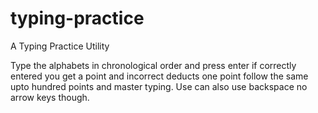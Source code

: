 # typing-practice
A Typing Practice Utility

Type the alphabets in chronological order and press enter if correctly entered you get a point and incorrect deducts one point follow the same upto hundred points and master typing. Use can also use backspace no arrow keys though.

